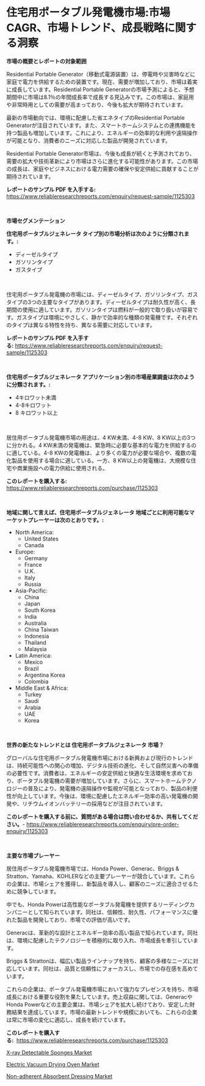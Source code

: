<p><h1>住宅用ポータブル発電機市場:市場CAGR、市場トレンド、成長戦略に関する洞察</h1></p><p><strong>市場の概要とレポートの対象範囲</strong></p>
<p><p>Residential Portable Generator（移動式電源装置）は、停電時や災害時などに家庭で電力を供給するための装置です。現在、需要が増加しており、市場は着実に成長しています。Residential Portable Generatorの市場予測によると、予想期間中に市場は8.1％の年間成長率で成長する見込みです。この市場は、家庭用や非常時用としての需要が高まっており、今後も拡大が期待されています。</p><p>最新の市場動向では、環境に配慮した省エネタイプのResidential Portable Generatorが注目されています。また、スマートホームシステムとの連携機能を持つ製品も増加しています。これにより、エネルギーの効率的な利用や遠隔操作が可能となり、消費者のニーズに対応した製品が開発されています。</p><p>Residential Portable Generator市場は、今後も成長が続くと予測されており、需要の拡大や技術革新により市場はさらに進化する可能性があります。この市場の成長は、家庭やビジネスにおける電力需要の確保や安定供給に貢献することが期待されています。</p></p>
<p><strong>レポートのサンプル PDF を入手する:</strong> <a href="https://www.reliableresearchreports.com/enquiry/request-sample/1125303">https://www.reliableresearchreports.com/enquiry/request-sample/1125303</a></p>
<p>&nbsp;</p>
<p><strong>市場セグメンテーション</strong></p>
<p><strong>住宅用ポータブルジェネレータ タイプ別の市場分析は次のように分類されます。:</strong></p>
<p><ul><li>ディーゼルタイプ</li><li>ガソリンタイプ</li><li>ガスタイプ</li></ul></p>
<p>&nbsp;</p>
<p><p>住宅用ポータブル発電機の市場には、ディーゼルタイプ、ガソリンタイプ、ガスタイプの3つの主要なタイプがあります。ディーゼルタイプは耐久性が高く、長期間の使用に適しています。ガソリンタイプは燃料が一般的で取り扱いが容易です。ガスタイプは環境にやさしく、静かで効率的な種類の発電機です。それぞれのタイプは異なる特性を持ち、異なる需要に対応しています。</p></p>
<p><strong>レポートのサンプル PDF を入手する:</strong>&nbsp;<a href="https://www.reliableresearchreports.com/enquiry/request-sample/1125303">https://www.reliableresearchreports.com/enquiry/request-sample/1125303</a></p>
<p>&nbsp;</p>
<p><strong> 住宅用ポータブルジェネレータ アプリケーション別の市場産業調査は次のように分類されます。:</strong></p>
<p><ul><li>4キロワット未満</li><li>4-8キロワット</li><li>8 キロワット以上</li></ul></p>
<p>&nbsp;</p>
<p><p>居住用ポータブル発電機市場の用途は、4 KW未満、4-8 KW、8 KW以上の3つに分かれる。4 KW未満の発電機は、緊急時に必要な基本的な電力を供給するのに適している。4-8 KWの発電機は、より多くの電力が必要な場合や、複数の電化製品を使用する場合に適している。一方、8 KW以上の発電機は、大規模な住宅や商業施設への電力供給に使用される。</p></p>
<p><strong>このレポートを購入する:</strong>&nbsp; <a href="https://www.reliableresearchreports.com/purchase/1125303">https://www.reliableresearchreports.com/purchase/1125303</a></p>
<p>&nbsp;</p>
<p><strong>地域に関して言えば、住宅用ポータブルジェネレータ 地域ごとに利用可能なマーケットプレーヤーは次のとおりです。:</strong></p>
<p><ul>
    <li>
        North America:
        <ul>
            <li>United States</li>
            <li>Canada</li>
        </ul>
    </li>
    <li>
        Europe:
        <ul>
            <li>Germany</li>
            <li>France</li>
            <li>U.K.</li>
            <li>Italy</li>
            <li>Russia</li>
        </ul>
    </li>
    <li>
        Asia-Pacific:
        <ul>
            <li>China</li>
            <li>Japan</li>
            <li>South Korea</li>
            <li>India</li>
            <li>Australia</li>
            <li>China Taiwan</li>
            <li>Indonesia</li>
            <li>Thailand</li>
            <li>Malaysia</li>
        </ul>
    </li>
    <li>
        Latin America:
        <ul>
            <li>Mexico</li>
            <li>Brazil</li>
            <li>Argentina Korea</li>
            <li>Colombia</li>
        </ul>
    </li>
    <li>
        Middle East & Africa:
        <ul>
            <li>Turkey</li>
            <li>Saudi</li>
            <li>Arabia</li>
            <li>UAE</li>
            <li>Korea</li>
        </ul>
    </li>
    </ul></p>
<p>&nbsp;</p>
<p><strong>世界の新たなトレンドとは 住宅用ポータブルジェネレータ 市場？</strong></p>
<p><p>グローバルな住宅用ポータブル発電機市場における新興および現行のトレンドは、持続可能性への関心の増加、デジタル技術の進化、そして自然災害への準備の必要性です。消費者は、エネルギーの安定供給と快適な生活環境を求めており、ポータブル発電機の需要が増加しています。さらに、スマートホームテクノロジーの普及により、発電機の遠隔操作や監視が可能となっており、製品の利便性が向上しています。今後は、環境に配慮したエネルギー効率の高い発電機の開発や、リチウムイオンバッテリーの採用などが注目されています。</p></p>
<p><strong>このレポートを購入する前に、質問がある場合は問い合わせるか、共有してください。</strong>- <a href="https://www.reliableresearchreports.com/enquiry/pre-order-enquiry/1125303">https://www.reliableresearchreports.com/enquiry/pre-order-enquiry/1125303</a></p>
<p>&nbsp;</p>
<p><strong>主要な市場プレーヤー</strong></p>
<p><p>居住用ポータブル発電機市場では、Honda Power、Generac、Briggs & Stratton、Yamaha、KOHLERなどの主要プレーヤーが競合しています。これらの企業は、市場シェアを獲得し、新製品を導入し、顧客のニーズに適合させるために競争しています。</p><p>中でも、Honda Powerは高性能なポータブル発電機を提供するリーディングカンパニーとして知られています。同社は、信頼性、耐久性、パフォーマンスに優れた製品を開発しており、市場での評価が高いです。</p><p>Generacは、革新的な設計とエネルギー効率の高い製品で知られています。同社は、環境に配慮したテクノロジーを積極的に取り入れ、市場成長を牽引しています。</p><p>Briggs & Strattonは、幅広い製品ラインナップを持ち、顧客の多様なニーズに対応しています。同社は、品質と信頼性にフォーカスし、市場での存在感を高めています。</p><p>これらの企業は、ポータブル発電機市場において強力なプレゼンスを持ち、市場成長における重要な役割を果たしています。売上収益に関しては、GeneracやHonda Powerなどの主要企業は、市場シェアを拡大し続けており、安定した財務結果を達成しています。市場の最新トレンドや規模においても、これらの企業は常に市場の変化に適応し、成長を続けています。</p></p>
<p><strong>このレポートを購入する:</strong>&nbsp;&nbsp;<a href="https://www.reliableresearchreports.com/purchase/1125303">https://www.reliableresearchreports.com/purchase/1125303</a></p>
<p><p><a href="https://view.publitas.com/reportprime-1/x-ray-detectable-sponges-market-size-growth-outlook-from-2023-to-2030-projecting-at-markets-trends-analysis-by-application-regional-outlook-and-revenue/">X-ray Detectable Sponges Market</a></p><p><a href="https://view.publitas.com/reportprime-1/electric-vacuum-drying-oven-market-research-report-unlocks-analysis-on-the-market-financial-status-market-size-and-market-revenue-upto-2030/">Electric Vacuum Drying Oven Market</a></p><p><a href="https://view.publitas.com/reportprime-1/decoding-the-non-adherent-absorbent-dressing-market-a-deep-dive-into-the-latest-market-trends-market-segmentation-and-competitive-analysis/">Non-adherent Absorbent Dressing Market</a></p></p>